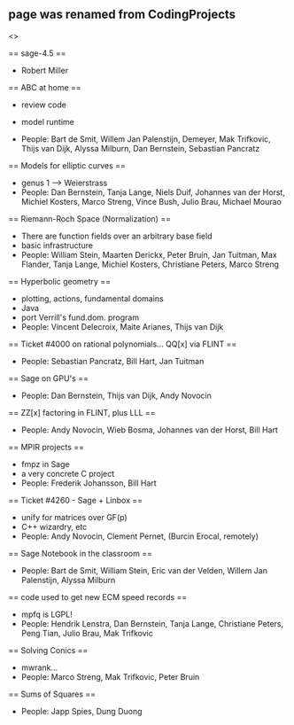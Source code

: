 ## page was renamed from CodingProjects

<<TableOfContents>>

== sage-4.5 ==


 * Robert Miller


== ABC at home ==


 * review code
 * model runtime

 * People: Bart de Smit, Willem Jan Palenstijn, Demeyer, Mak Trifkovic, Thijs van Dijk, Alyssa Milburn, Dan Bernstein, Sebastian Pancratz


== Models for elliptic curves ==


 * genus 1 --> Weierstrass
 * People: Dan Bernstein, Tanja Lange, Niels Duif, Johannes van der Horst, Michiel Kosters, Marco Streng, Vince Bush, Julio Brau, Michael Mourao


== Riemann-Roch Space (Normalization) ==


 * There are function fields over an arbitrary base field
 * basic infrastructure
 * People: William Stein, Maarten Derickx, Peter Bruin, Jan Tuitman, Max Flander, Tanja Lange, Michiel Kosters, Christiane Peters, Marco Streng


== Hyperbolic geometry ==


 * plotting, actions, fundamental domains
 * Java
 * port Verrill's fund.dom. program
 * People: Vincent Delecroix, Maite Arianes, Thijs van Dijk


== Ticket #4000 on rational polynomials... QQ[x] via FLINT ==


 * People: Sebastian Pancratz, Bill Hart, Jan Tuitman


== Sage on GPU's ==


 * People: Dan Bernstein, Thijs van Dijk, Andy Novocin


== ZZ[x] factoring in FLINT, plus LLL ==


 * People: Andy Novocin, Wieb Bosma, Johannes van der Horst, Bill Hart


== MPIR projects ==

 * fmpz in Sage
 * a very concrete C project
 * People: Frederik Johansson, Bill Hart

== Ticket #4260 - Sage + Linbox ==


 * unify for matrices over GF(p)
 * C++ wizardry, etc
 * People: Andy Novocin, Clement Pernet, (Burcin Erocal, remotely)


== Sage Notebook in the classroom ==


 * People: Bart de Smit, William Stein, Eric van der Velden, Willem Jan Palenstijn, Alyssa Milburn


== code used to get new ECM speed records ==


 * mpfq is LGPL!
 * People: Hendrik Lenstra, Dan Bernstein, Tanja Lange, Christiane Peters, Peng Tian, Julio Brau, Mak Trifkovic


== Solving Conics ==


 * mwrank...
 * People: Marco Streng, Mak Trifkovic, Peter Bruin


== Sums of Squares ==


 * People: Japp Spies, Dung Duong
